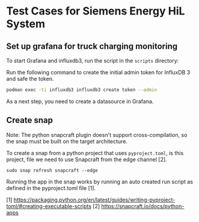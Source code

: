 # Test Cases for Siemens Energy HiL System

## Set up grafana for truck charging monitoring

To start Grafana and influxdb3, run the script in the `scripts` directory:

Run the following command to create the initial admin token for InfluxDB 3 and
safe the token.

```sh
podman exec -ti influxdb3 influxdb3 create token --admin
```

As a next step, you need to create a datasource in Grafana.


## Create snap

Note: The python snapcraft plugin doesn't support cross-compilation, 
so the snap must be built on the target architecture.

To create a snap from a python project that uses `pyproject.toml`, is this project, file we need 
to use Snapcraft from the edge channel [2].

```
sudo snap refresh snapcraft --edge
```

Running the app in the snap works by running an auto created run script as defined in the pyproject.toml
file [1].

[1] https://packaging.python.org/en/latest/guides/writing-pyproject-toml/#creating-executable-scripts
[2] https://snapcraft.io/docs/python-apps
